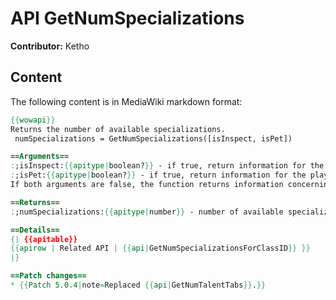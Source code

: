 # API GetNumSpecializations

**Contributor:** Ketho

## Content

The following content is in MediaWiki markdown format:

```mediawiki
{{wowapi}}
Returns the number of available specializations.
 numSpecializations = GetNumSpecializations([isInspect, isPet])

==Arguments==
:;isInspect:{{apitype|boolean?}} - if true, return information for the inspected unit; false by default
:;isPet:{{apitype|boolean?}} - if true, return information for the player's pet; false by default
If both arguments are false, the function returns information concerning the player.

==Returns==
:;numSpecializations:{{apitype|number}} - number of available specializations.

==Details==
{| {{apitable}}
{{apirow | Related API | {{api|GetNumSpecializationsForClassID}} }}
|}

==Patch changes==
* {{Patch 5.0.4|note=Replaced {{api|GetNumTalentTabs}}.}}
```